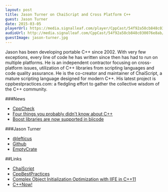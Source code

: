 ```yaml
---
layout: post
title: Jason Turner on ChaiScript and Cross Platform C++
guest: Jason Turner
date: 2015-03-05
playerUrl: https://media.signalleaf.com/player/CppCast/54f92a58cb848c030076e8ab/
audioUrl: http://media.signalleaf.com/CppCast/54f92a58cb848c030076e8ab/Episode2.final.mp3
guestImage: jason-turner.jpg
---
```


Jason has been developing portable C++ since 2002. With very few exceptions, every line of code he has written since then has had to run on multiple platforms. He is an independent contractor focusing on cross-platform issues, utilization of C++ libraries from scripting languages and code quality assurance. He is the co-creator and maintainer of ChaiScript, a mature scripting language designed for modern C++. His latest project is cppbestpractices.com: a fledgling effort to gather the collective wisdom of the C++ community.

###News

 - [CppCheck](https://isocpp.org/blog/2015/02/cppcheck)
 - [Four things you probably didn't know about C++](http://cogitolearning.co.uk/?p=1669)
 - [Boost libraries are now supported in biicode](http://blog.biicode.com/dependency-management-boost-libraries/)
 
 ###Jason Turner

 - [@lefticus](https://twitter.com/lefticus)
 - [Github](http://www.github.com/lefticus)
 - [EmptyCrate](http://blog.emptycrate.com/)
 
 ##Links
 - [ChaiScript](http://www.chaiscript.com)
 - [CppBestPractices](http://www.cppbestpractices.com)
 - [Complex Object Initialization Optimization with IIFE in C++11](http://blog2.emptycrate.com/content/complex-object-initialization-optimization-iife-c11)
 - [C++Now!](http://cppnow.org/)



